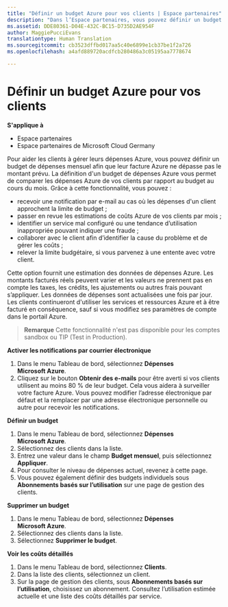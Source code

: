 ```yaml
---
title: "Définir un budget Azure pour vos clients | Espace partenaires"
description: "Dans l’Espace partenaires, vous pouvez définir un budget mensuel par client afin que sa facture Azure ne le surprenne pas à la fin du mois."
ms.assetid: DDE80361-D04E-432C-BC15-D735D2AE954F
author: MaggiePucciEvans
translationtype: Human Translation
ms.sourcegitcommit: cb3523dffbd017aa5c40e6899e1cb37be1f2a726
ms.openlocfilehash: a4afd889720acdfcb280486a3c05195aa7778674

---
```


# Définir un budget Azure pour vos clients

**S'applique à**

-  Espace partenaires
-  Espace partenaires de Microsoft Cloud Germany

Pour aider les clients à gérer leurs dépenses Azure, vous pouvez définir un budget de dépenses mensuel afin que leur facture Azure ne dépasse pas le montant prévu. La définition d'un budget de dépenses Azure vous permet de comparer les dépenses Azure de vos clients par rapport au budget au cours du mois. Grâce à cette fonctionnalité, vous pouvez : 

-   recevoir une notification par e-mail au cas où les dépenses d'un client approchent la limite de budget ;
-   passer en revue les estimations de coûts Azure de vos clients par mois ;
-   identifier un service mal configuré ou une tendance d’utilisation inappropriée pouvant indiquer une fraude ;
-   collaborer avec le client afin d’identifier la cause du problème et de gérer les coûts&nbsp;;
-   relever la limite budgétaire, si vous parvenez à une entente avec votre client.

Cette option fournit une estimation des données de dépenses Azure. Les montants facturés réels peuvent varier et les valeurs ne prennent pas en compte les taxes, les crédits, les ajustements ou autres frais pouvant s’appliquer. Les données de dépenses sont actualisées une fois par jour. Les clients continueront d'utiliser les services et ressources Azure et à être facturé en conséquence, sauf si vous modifiez ses paramètres de compte dans le portail Azure. 

>**Remarque** Cette fonctionnalité n'est pas disponible pour les comptes sandbox ou TIP (Test in Production).

**Activer les notifications par courrier électronique**

1.  Dans le menu Tableau de bord, sélectionnez **Dépenses Microsoft Azure**.
2.  Cliquez sur le bouton **Obtenir des e-mails** pour être averti si vos clients utilisent au moins 80&nbsp;% de leur budget. Cela vous aidera à surveiller votre facture&nbsp;Azure. Vous pouvez modifier l’adresse électronique par défaut et la remplacer par une adresse électronique personnelle ou autre pour recevoir les notifications.

<a href="" id="setabudget"></a>
**Définir un budget**

1.  Dans le menu Tableau de bord, sélectionnez **Dépenses Microsoft&nbsp;Azure**.
2.  Sélectionnez des clients dans la liste.
3.  Entrez une valeur dans le champ **Budget mensuel**, puis sélectionnez **Appliquer**.
4.  Pour consulter le niveau de dépenses actuel, revenez à cette page.
5.  Vous pouvez également définir des budgets individuels sous **Abonnements basés sur l’utilisation** sur une page de gestion des clients.

<a href="" id="removeabudget"></a>
**Supprimer un budget**

1.  Dans le menu Tableau de bord, sélectionnez **Dépenses Microsoft&nbsp;Azure**.
2.  Sélectionnez des clients dans la liste.
3.  Sélectionnez **Supprimer le budget**.

<a href="" id="seeitemizedcosts"></a>
**Voir les coûts détaillés**

1.  Dans le menu Tableau de bord, sélectionnez **Clients**.
2.  Dans la liste des clients, sélectionnez un client.
3.  Sur la page de gestion des clients, sous **Abonnements basés sur l’utilisation**, choisissez un abonnement. Consultez l’utilisation estimée actuelle et une liste des coûts détaillés par service.


 

 






<!--HONumber=Jan17_HO2-->


